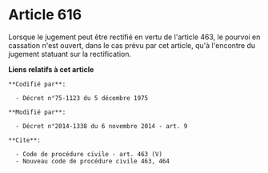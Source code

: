 # Article 616

Lorsque le jugement peut être rectifié en vertu de l'article 463, le pourvoi en cassation n'est ouvert, dans le cas prévu par
cet article, qu'à l'encontre du jugement statuant sur la rectification.

**Liens relatifs à cet article**

	**Codifié par**:

	  - Décret n°75-1123 du 5 décembre 1975

	**Modifié par**:

	  - Décret n°2014-1338 du 6 novembre 2014 - art. 9

	**Cite**:

	  - Code de procédure civile - art. 463 (V)
	  - Nouveau code de procédure civile 463, 464
